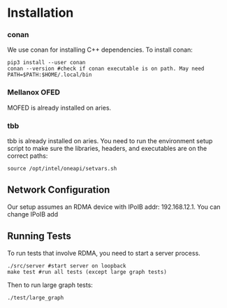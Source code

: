 # Installation

### conan

We use conan for installing C++ dependencies. To install conan:

```shell
pip3 install --user conan
conan --version #check if conan executable is on path. May need PATH=$PATH:$HOME/.local/bin
```

### Mellanox OFED

MOFED is already installed on aries.

### tbb

tbb is already installed on aries. You need to run the environment setup script to make sure the libraries, headers, and
executables are on the correct paths:

```shell
source /opt/intel/oneapi/setvars.sh
```

## Network Configuration
Our setup assumes an RDMA device with IPoIB addr: 192.168.12.1. You can change IPoIB add

## Running Tests

To run tests that involve RDMA, you need to start a server process.

```shell
./src/server #start server on loopback
make test #run all tests (except large graph tests)
```

Then to run large graph tests:

```shell
./test/large_graph
```
